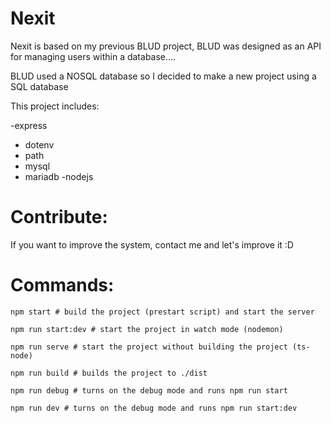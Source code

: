 # Nexit

Nexit is based on my previous BLUD project, BLUD was designed as an API for managing users within a database....

BLUD used a NOSQL database so I decided to make a new project using a SQL database

This project includes:

-express
- dotenv
- path
- mysql
- mariadb
-nodejs

# Contribute:

If you want to improve the system, contact me and let's improve it :D

# Commands:

```
npm start # build the project (prestart script) and start the server

npm run start:dev # start the project in watch mode (nodemon)

npm run serve # start the project without building the project (ts-node)

npm run build # builds the project to ./dist

npm run debug # turns on the debug mode and runs npm run start

npm run dev # turns on the debug mode and runs npm run start:dev
```